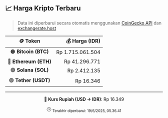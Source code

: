 

<!-- HARGA_KRIPTO -->
## 📈 Harga Kripto Terbaru

> Data ini diperbarui secara otomatis menggunakan [CoinGecko API](https://www.coingecko.com/) dan [exchangerate.host](https://exchangerate.host/)

<div align="center">

| 🪙 Token | 💰 Harga (IDR) |
|:------:|---------------:|
| 🟠 **Bitcoin (BTC)**   | Rp 1.715.061.504 |
| 🔵 **Ethereum (ETH)**  | Rp 41.296.771 |
| 🟣 **Solana (SOL)**    | Rp 2.412.135 |
| 🟢 **Tether (USDT)**   | Rp 16.346 |

---

💱 **Kurs Rupiah (USD → IDR)**: Rp 16.349

🕒 <sub>Terakhir diperbarui: 19/6/2025, 05.36.41</sub>

</div>
<!-- /HARGA_KRIPTO -->
